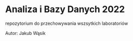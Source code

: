 # Analiza i Bazy Danych 2022
repozytorium do przechowywania wszsytkich laboratoriów


Autor: Jakub Wąsik
